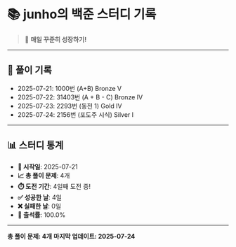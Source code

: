 # 📚 junho의 백준 스터디 기록

> 🎯 **매일 꾸준히 성장하기!**

---

## 📅 풀이 기록

- 2025-07-21: 1000번 (A+B) Bronze V
- 2025-07-22: 31403번 (A + B - C) Bronze IV
- 2025-07-23: 2293번 (동전 1) Gold IV
- 2025-07-24: 2156번 (포도주 시식) Silver I

---

## 📊 스터디 통계

- **📅 시작일**: 2025-07-21
- **📈 총 풀이 문제**: 4개
- **⏱️ 도전 기간**: 4일째 도전 중!
- **✅ 성공한 날**: 4일
- **❌ 실패한 날**: 0일
- **🎯 출석률**: 100.0%

---

**총 풀이 문제: 4개**
**마지막 업데이트: 2025-07-24**
